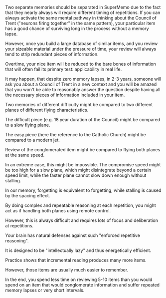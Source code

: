 Two separate memories should be separated in SuperMemo due to the fact that they nearly always will require different timing of repetitions. 
If you can always activate the same mental pathway in thinking about the Council of Trent ("neurons firing together" in the same pattern), your particular item has a good chance of surviving long in the process without a memory lapse. 

However, once you build a large database of similar items, and you review your sizeable material under the pressure of time, your review will always tend to strip redundant pieces of information. 

Overtime, your nice item will be reduced to the bare bones of information that will often fail its primary test: applicability in real life. 

It may happen, that despite zero memory lapses, in 2-3 years, someone will ask you about a Council of Trent in a new context and you will be amazed that you won't be able to reasonably answer the question despite having all the necessary pieces of information included in your item. 

Two memories of different difficulty might be compared to two different planes of different flying characteristics. 

The difficult piece (e.g. 18 year duration of the Council) might be compared to a slow flying plane. 

The easy piece (here the reference to the Catholic Church) might be compared to a modern jet. 

Review of the conglomerated item might be compared to flying both planes at the same speed. 

In an extreme case, this might be impossible. The compromise speed might be too high for a slow plane, which might disintegrate beyond a certain speed limit, while the faster plane cannot slow down enough without stalling. 

In our memory, forgetting is equivalent to forgetting, while stalling is caused by the spacing effect. 

By doing complex and repeatable reasoning at each repetition, you might act as if handling both planes using remote control. 

However, this is always difficult and requires lots of focus and deliberation at repetitions. 

Your brain has natural defenses against such "enforced repetitive reasoning". 

It is designed to be "intellectually lazy" and thus energetically efficient. 

Practice shows that incremental reading produces many more items. 

However, those items are usually much easier to remember. 

In the end, you spend less time on reviewing 5-10 items than you would spend on an item that would conglomerate information and suffer repeated memory lapses or very short intervals.
